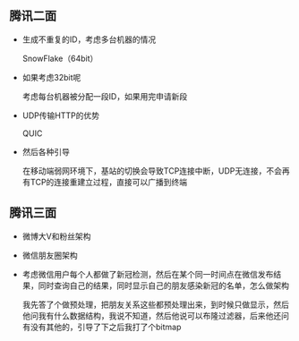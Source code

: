 ## 腾讯二面

* 生成不重复的ID，考虑多台机器的情况

  SnowFlake（64bit）

* 如果考虑32bit呢

  考虑每台机器被分配一段ID，如果用完申请新段

* UDP传输HTTP的优势

  QUIC 

* 然后各种引导

  在移动端弱网环境下，基站的切换会导致TCP连接中断，UDP无连接，不会再有TCP的连接重建立过程，直接可以广播到终端

## 腾讯三面

* 微博大V和粉丝架构

* 微信朋友圈架构

* 考虑微信用户每个人都做了新冠检测，然后在某个同一时间点在微信发布结果，同时查询自己的结果，同时显示自己的朋友感染新冠的名单，怎么做架构

  我先答了个做预处理，把朋友关系这些都预处理出来，到时候只做显示，然后他问我有什么数据结构，我说不知道，然后他说可以布隆过滤器，后来他还问有没有其他的，引导了下之后我打了个bitmap